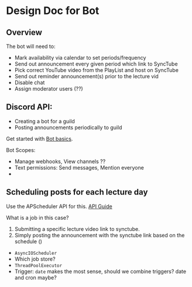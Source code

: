 # Design Doc for Bot

## Overview

The bot will need to:

- Mark availability via calendar to set periods/frequency
- Send out announcement every given period which link to SyncTube
- Pick correct YouTube video from the PlayList and host on SyncTube
- Send out reminder announcement(s) prior to the lecture vid
- Disable chat
- Assign moderator users (??)

## Discord API:

- Creating a bot for a guild
- Posting announcements periodically to guild

Get started with [Bot basics](https://realpython.com/how-to-make-a-discord-bot-python/#how-to-make-a-discord-bot-in-python).

Bot Scopes:

- Manage webhooks, View channels ??
- Text permissions: Send messages, Mention everyone
- 

## Scheduling posts for each lecture day

Use the APScheduler API for this. [API Guide](https://apscheduler.readthedocs.io/en/3.x/userguide.html)

What is a job in this case?

1. Submitting a specific lecture video link to synctube.
2. Simply posting the announcement with the synctube link based on the schedule ()

- `AsyncIOScheduler`
- Which job store?
- `ThreadPoolExecutor`
- Trigger: `date` makes the most sense, should we combine triggers? date and cron maybe?




